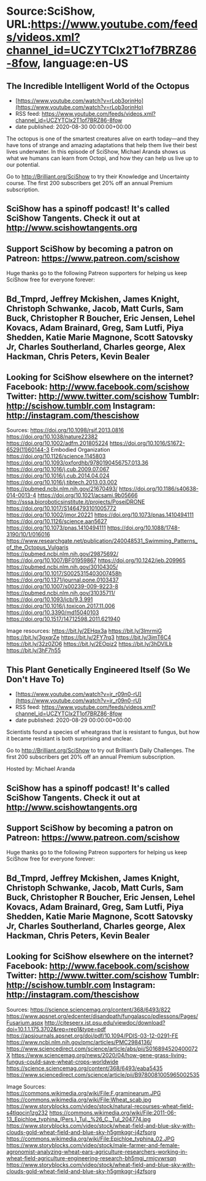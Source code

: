 # Source:SciShow, URL:https://www.youtube.com/feeds/videos.xml?channel_id=UCZYTClx2T1of7BRZ86-8fow, language:en-US

## The Incredible Intelligent World of the Octopus
 - [https://www.youtube.com/watch?v=rLob3orinHo](https://www.youtube.com/watch?v=rLob3orinHo)
 - RSS feed: https://www.youtube.com/feeds/videos.xml?channel_id=UCZYTClx2T1of7BRZ86-8fow
 - date published: 2020-08-30 00:00:00+00:00

The octopus is one of the smartest creatures alive on earth today—and they have tons of strange and amazing adaptations that help them live their best lives underwater.  In this episode of SciShow, Michael Aranda shows us what we humans can learn from Octopi, and how they can help us live up to our potential. 

Go to http://Brilliant.org/SciShow to try their Knowledge and Uncertainty course. The first 200 subscribers get 20% off an annual Premium subscription.

SciShow has a spinoff podcast! It's called SciShow Tangents. Check it out at http://www.scishowtangents.org
----------
Support SciShow by becoming a patron on Patreon: https://www.patreon.com/scishow
----------
Huge thanks go to the following Patreon supporters for helping us keep SciShow free for everyone forever:

Bd_Tmprd, Jeffrey Mckishen, James Knight, Christoph Schwanke, Jacob, Matt Curls, Sam Buck, Christopher R Boucher, Eric Jensen, Lehel Kovacs, Adam Brainard, Greg, Sam Lutfi, Piya Shedden, Katie Marie Magnone, Scott Satovsky Jr, Charles Southerland, Charles george, Alex Hackman, Chris Peters, Kevin Bealer
----------
Looking for SciShow elsewhere on the internet?
Facebook: http://www.facebook.com/scishow
Twitter: http://www.twitter.com/scishow
Tumblr: http://scishow.tumblr.com
Instagram: http://instagram.com/thescishow
----------
Sources:
https://doi.org/10.1098/rsif.2013.0816
https://doi.org/10.1038/nature22382 
https://doi.org/10.1002/adfm.201805224 
https://doi.org/10.1016/S1672-6529(11)60144-3 
Embodied Organization
https://doi.org/10.1126/science.1145803
https://doi.org/10.1093/oxfordhb/9780190456757.013.36
https://doi.org/10.1016/j.cub.2009.07.067 
https://doi.org/10.1016/j.cub.2014.04.024 
https://doi.org/10.1016/j.tibtech.2013.03.002 
https://pubmed.ncbi.nlm.nih.gov/21670493/ 
https://doi.org/10.1186/s40638-014-0013-4 
https://doi.org/10.1021/acsami.9b05666 
http://sssa.bioroboticsinstitute.it/projects/PoseiDRONE 
https://doi.org/10.1017/S1464793101005772
https://doi.org/10.1002/jmor.20221 
https://doi.org/10.1073/pnas.1410494111 
https://doi.org/10.1126/science.aan5627 
https://doi.org/10.1073/pnas.1410494111 
https://doi.org/10.1088/1748-3190/10/1/016016
https://www.researchgate.net/publication/240048531_Swimming_Patterns_of_the_Octopus_Vulgaris  
https://pubmed.ncbi.nlm.nih.gov/29875692/
https://doi.org/10.1007/BF01959867 
https://doi.org/10.1242/jeb.209965
https://pubmed.ncbi.nlm.nih.gov/30104305/ 
https://doi.org/10.1017/S0025315403007458h 
https://doi.org/10.1371/journal.pone.0103437
https://doi.org/10.1007/s00239-009-9223-8 
https://pubmed.ncbi.nlm.nih.gov/31035711/ 
https://doi.org/10.1093/icb/9.3.991 
https://doi.org/10.1016/j.toxicon.2017.11.006
https://doi.org/10.3390/md15040103
https://doi.org/10.1517/14712598.2011.621940 

Image resources: 
https://bit.ly/2EHqx3a
https://bit.ly/3lmrmiG
https://bit.ly/3gxqrZe
https://bit.ly/2FY7rq3
https://bit.ly/3jmT6C4
https://bit.ly/32z0ZO6
https://bit.ly/2EOpiz2
https://bit.ly/3hDVILb
https://bit.ly/3hF7h55

## This Plant Genetically Engineered Itself (So We Don't Have To)
 - [https://www.youtube.com/watch?v=jr_r09n0-rU](https://www.youtube.com/watch?v=jr_r09n0-rU)
 - RSS feed: https://www.youtube.com/feeds/videos.xml?channel_id=UCZYTClx2T1of7BRZ86-8fow
 - date published: 2020-08-29 00:00:00+00:00

Scientists found a species of wheatgrass that is resistant to fungus, but how it became resistant is both surprising and unclear.

Go to http://Brilliant.org/SciShow to try out Brilliant’s Daily Challenges. The first 200 subscribers get 20% off an annual Premium subscription.

Hosted by: Michael Aranda

SciShow has a spinoff podcast! It's called SciShow Tangents. Check it out at http://www.scishowtangents.org
----------
Support SciShow by becoming a patron on Patreon: https://www.patreon.com/scishow
----------
Huge thanks go to the following Patreon supporters for helping us keep SciShow free for everyone forever:

Bd_Tmprd, Jeffrey Mckishen, James Knight, Christoph Schwanke, Jacob, Matt Curls, Sam Buck, Christopher R Boucher, Eric Jensen, Lehel Kovacs, Adam Brainard, Greg, Sam Lutfi, Piya Shedden, Katie Marie Magnone, Scott Satovsky Jr, Charles Southerland, Charles george, Alex Hackman, Chris Peters, Kevin Bealer
----------
Looking for SciShow elsewhere on the internet?
Facebook: http://www.facebook.com/scishow
Twitter: http://www.twitter.com/scishow
Tumblr: http://scishow.tumblr.com
Instagram: http://instagram.com/thescishow
----------
Sources:
https://science.sciencemag.org/content/368/6493/822 
https://www.apsnet.org/edcenter/disandpath/fungalasco/pdlessons/Pages/Fusarium.aspx 
http://citeseerx.ist.psu.edu/viewdoc/download?doi=10.1.1.175.3702&rep=rep1&type=pdf 
https://apsjournals.apsnet.org/doi/pdf/10.1094/PDIS-03-12-0291-FE 
https://www.ncbi.nlm.nih.gov/pmc/articles/PMC2984136/ 
https://www.sciencedirect.com/science/article/abs/pii/S016894520400072X 
https://www.sciencemag.org/news/2020/04/how-gene-grass-living-fungus-could-save-wheat-crops-worldwide 
https://science.sciencemag.org/content/368/6493/eaba5435 
https://www.sciencedirect.com/science/article/pii/B9780081005965002535

Image Sources:
https://commons.wikimedia.org/wiki/File:F.graminearum.JPG 
https://commons.wikimedia.org/wiki/File:Wheat_scab.jpg 
https://www.storyblocks.com/video/stock/natural-recourses-wheat-field-s4tlqocin1zg232
https://commons.wikimedia.org/wiki/File:2011-06-13_Epichloe_typhina_(Pers.)_Tul._%26_C._Tul_204774.jpg 
https://www.storyblocks.com/video/stock/wheat-field-and-blue-sky-with-clouds-gold-wheat-field-and-blue-sky-h5gmkqgr-j4zfsorg
https://commons.wikimedia.org/wiki/File:Epichloe_typhina_02.JPG 
https://www.storyblocks.com/video/stock/male-farmer-and-female-agronomist-analyzing-wheat-ears-agriculture-researchers-working-in-wheat-field-agriculture-engineering-research-bh5mgj_rmjcvwrsqn
https://www.storyblocks.com/video/stock/wheat-field-and-blue-sky-with-clouds-gold-wheat-field-and-blue-sky-h5gmkqgr-j4zfsorg

